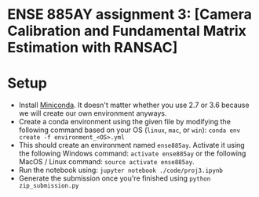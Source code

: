 # ENSE 885AY assignment 3: [Camera Calibration and Fundamental Matrix Estimation with RANSAC]

# Setup
- Install [Miniconda](https://conda.io/miniconda). It doesn't matter whether you use 2.7 or 3.6 because we will create our own environment anyways.
- Create a conda environment using the given file by modifying the following command based on your OS (`linux`, `mac`, or `win`): `conda env create -f environment_<OS>.yml`
- This should create an environment named `ense885ay`. Activate it using the following Windows command: `activate ense885ay` or the following MacOS / Linux command: `source activate ense885ay`.
- Run the notebook using: `jupyter notebook ./code/proj3.ipynb`
- Generate the submission once you're finished using `python zip_submission.py`

